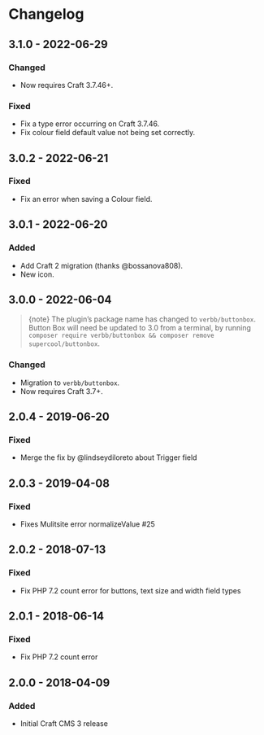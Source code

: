 # Changelog

## 3.1.0 - 2022-06-29

### Changed
- Now requires Craft 3.7.46+.

### Fixed
- Fix a type error occurring on Craft 3.7.46.
- Fix colour field default value not being set correctly.

## 3.0.2 - 2022-06-21

### Fixed
- Fix an error when saving a Colour field.

## 3.0.1 - 2022-06-20

### Added
- Add Craft 2 migration (thanks @bossanova808).
- New icon.

## 3.0.0 - 2022-06-04

> {note} The plugin’s package name has changed to `verbb/buttonbox`. Button Box will need be updated to 3.0 from a terminal, by running `composer require verbb/buttonbox && composer remove supercool/buttonbox`.

### Changed
- Migration to `verbb/buttonbox`.
- Now requires Craft 3.7+.

## 2.0.4 - 2019-06-20

### Fixed
- Merge the fix by @lindseydiloreto about Trigger field

## 2.0.3 - 2019-04-08

### Fixed
- Fixes Mulitsite error normalizeValue #25

## 2.0.2 - 2018-07-13

### Fixed
- Fix PHP 7.2 count error for buttons, text size and width field types

## 2.0.1 - 2018-06-14

### Fixed
- Fix PHP 7.2 count error

## 2.0.0 - 2018-04-09

### Added
- Initial Craft CMS 3 release
